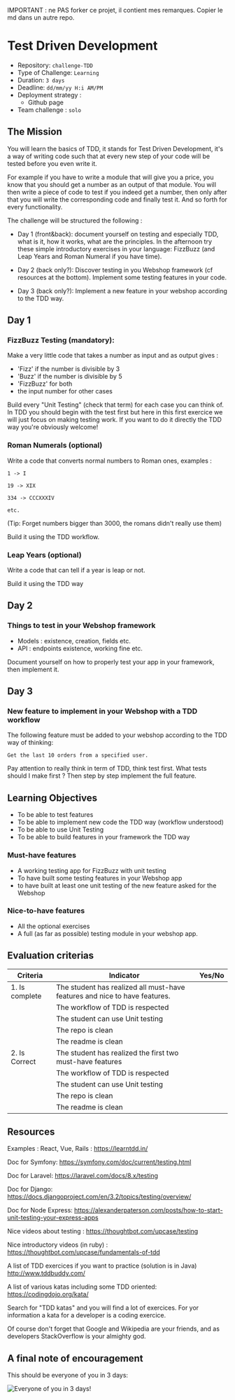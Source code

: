 IMPORTANT : ne PAS forker ce projet, il contient mes remarques. Copier le md dans un autre repo.



# Test Driven Development

- Repository: `challenge-TDD`
- Type of Challenge: `Learning`
- Duration: `3 days`
- Deadline: `dd/mm/yy H:i AM/PM`
- Deployment strategy :
	- Github page
- Team challenge : `solo`


## The Mission

You will learn the basics of TDD, it stands for Test Driven Development, it's a way of writing code such that at every new step of your code will be tested before you even write it.

For example if you have to write a module that will give you a price, you know that you should get a number as an output of that module. You will then write a piece of code to test if you indeed get a number, then only after that you will write the corresponding code and finally test it. And so forth for every functionality.

The challenge will be structured the following :

- Day 1 (front&back): document yourself on testing and especially TDD, what is it, how it works, what are the principles. In the afternoon try these simple introductory exercises in your language: FizzBuzz (and Leap Years and Roman Numeral if you have time).

- Day 2 (back only?): Discover testing in you Webshop framework (cf resources at the bottom). Implement some testing features in your code.

- Day 3 (back only?): Implement a new feature in your webshop according to the TDD way.


## Day 1

### FizzBuzz Testing (mandatory):

Make a very little code that takes a number as input and as output gives :
- 'Fizz' if the number is divisible by 3
- 'Buzz' if the number is divisible by 5
- 'FizzBuzz' for both
- the input number for other cases

Build every "Unit Testing" (check that term) for each case you can think of. In TDD you should begin with the test first but here in this first exercice we will just focus on making testing work. If you want to do it directly the TDD way you're obviously welcome!

### Roman Numerals (optional)


Write a code that converts normal numbers to Roman ones, examples :

`1 -> I`

`19 -> XIX`

`334 -> CCCXXXIV`

`etc.`

(Tip: Forget numbers bigger than 3000, the romans didn't really use them)

Build it using the TDD workflow.

### Leap Years (optional)

Write a code that can tell if a year is leap or not.

Build it using the TDD way


## Day 2

### Things to test in your Webshop framework

- Models : existence, creation, fields etc.
- API : endpoints existence, working fine etc.

Document yourself on how to properly test your app in your framework, then implement it.



## Day 3

### New feature to implement in your Webshop with a TDD workflow

The following feature must be added to your webshop according to the TDD way of thinking:

`Get the last 10 orders from a specified user.`

Pay attention to really think in term of TDD, think test first. What tests should I make first ? Then step by step implement the full feature.



## Learning Objectives

- To be able to test features
- To be able to implement new code the TDD way (workflow understood)
- To be able to use Unit Testing
- To be able to build features in your framework the TDD way


### Must-have features

- A working testing app for FizzBuzz with unit testing
- To have built some testing features in your Webshop app
- to have built at least one unit testing of the new feature asked for the Webshop


### Nice-to-have features

- All the optional exercises
- A full (as far as possible) testing module in your webshop app.




## Evaluation criterias

| Criteria       | Indicator                                                                             | Yes/No |
|----------------|---------------------------------------------------------------------------------------|--------|
| 1. Is complete | The student has realized all must-have features and nice to have features.            |        |
|                | The workflow of TDD is respected                                                      |        |
|                | The student can use Unit testing                                                      |        |
|                | The repo is clean                                                                     |        |
|                | The readme is clean                                                                   |        |
| 2. Is Correct  | The student has realized the first two must-have features                             |        |
|                | The workflow of TDD is respected                                                      |        |
|                | The student can use Unit testing                                                      |        |
|                | The repo is clean                                                                     |        |
|                | The readme is clean                                                                   |        |



## Resources

Examples : React, Vue, Rails :
https://learntdd.in/

Doc for Symfony:
https://symfony.com/doc/current/testing.html

Doc for Laravel:
https://laravel.com/docs/8.x/testing

Doc for Django:
https://docs.djangoproject.com/en/3.2/topics/testing/overview/

Doc for Node Express:
https://alexanderpaterson.com/posts/how-to-start-unit-testing-your-express-apps

Nice videos about testing :
https://thoughtbot.com/upcase/testing

Nice introductory videos (in ruby) :
https://thoughtbot.com/upcase/fundamentals-of-tdd

A list of TDD exercices if you want to practice (solution is in Java)
http://www.tddbuddy.com/

A list of various katas including some TDD oriented:
https://codingdojo.org/kata/

Search for "TDD katas" and you will find a lot of exercices. For yor information a kata for a developer is a coding exercice.

Of course don't forget that Google and Wikipedia are your friends, and as developers StackOverflow is your almighty god.

## A final note of encouragement

This should be everyone of you in 3 days:


![Everyone of you in 3 days!](https://media3.giphy.com/media/hpF9R9M1PHN5e5liSx/giphy.gif?cid=ecf05e47vd4pbsaibshclbkx3jcz7byn9kve1wrrp88e0zm1&rid=giphy.gif&ct=g)
